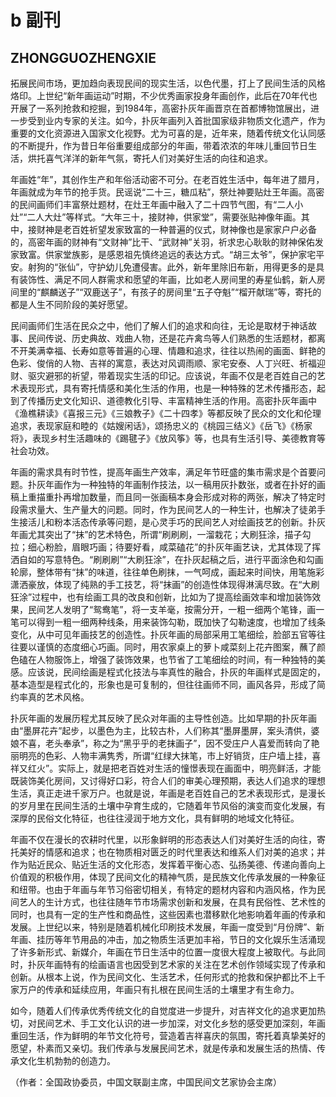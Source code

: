 # b 副刊
## ZHONGGUOZHENGXIE

拓展民间市场，更加趋向表现民间的现实生活，以色代墨，打上了民间生活的风格烙印。上世纪“新年画运动”时期，不少优秀画家投身年画创作，此后在70年代也开展了一系列抢救和挖掘，到1984年，高密扑灰年画晋京在首都博物馆展出，进一步受到业内专家的关注。如今，扑灰年画列入首批国家级非物质文化遗产，作为重要的文化资源进入国家文化视野。尤为可喜的是，近年来，随着传统文化认同感的不断提升，作为昔日年俗重要组成部分的年画，带着浓浓的年味儿重回节日生活，烘托喜气洋洋的新年气氛，寄托人们对美好生活的向往和追求。

年画姓“年”，其创作生产和年俗活动密不可分。在老百姓生活中，每年进了腊月，年画就成为年节的抢手货。民谣说“二十三，糖瓜粘”，祭灶神要贴灶王年画。高密的民间画师们丰富祭灶题材，在灶王年画中融入了二十四节气图，有“二人小灶”“二人大灶”等样式。“大年三十，接财神，供家堂”，需要张贴神像年画。其中，接财神是老百姓祈望发家致富的一种普遍的仪式，财神像也是家家户户必备的，高密年画的财神有“文财神”比干、“武财神”关羽，祈求忠心耿耿的财神保佑发家致富。供家堂族影，是感恩祖先慎终追远的表达方式。“胡三太爷”，保护家宅平安。射狗的“张仙”，守护幼儿免遭侵害。此外，新年里除旧布新，用得更多的是具有装饰性、满足不同人群需求和愿望的年画，比如老人房间里的寿星仙鹤，新人房间里的“麒麟送子”“双鹿送子”，有孩子的房间里“五子夺魁”“榴开献瑞”等，寄托的都是人生不同阶段的美好愿望。

民间画师们生活在民众之中，他们了解人们的追求和向往，无论是取材于神话故事、民间传说、历史典故、戏曲人物，还是花卉禽鸟等人们熟悉的生活题材，都离不开美满幸福、长寿如意等普遍的心理、情趣和追求，往往以热闹的画面、鲜艳的色彩、俊俏的人物、吉祥的寓意，表达对风调雨顺、家宅安泰、人丁兴旺、祈福迎财、驱灾避邪的祈望，带着现实生活的印记。应该说，年画不仅是老百姓自己的艺术表现形式，具有寄托情感和美化生活的作用，也是一种特殊的艺术传播形态，起到了传播历史文化知识、道德教化引导、丰富精神生活的作用。高密扑灰年画中《渔樵耕读》《喜报三元》《三娘教子》《二十四孝》等都反映了民众的文化和伦理追求，表现家庭和睦的《姑嫂闲话》，颂扬忠义的《桃园三结义》《岳飞》《杨家将》，表现乡村生活趣味的《踢毽子》《放风筝》等，也具有生活引导、美德教育等社会功效。

年画的需求具有时节性，提高年画生产效率，满足年节旺盛的集市需求是个首要问题。扑灰年画作为一种独特的年画制作技法，以一稿用灰扑数张，或者在扑好的画稿上重描重扑再增加数量，而且同一张画稿本身会形成对称的两张，解决了特定时段需求量大、生产量大的问题。同时，作为民间艺人的一种生计，也解决了徒弟手生接活儿和粉本活态传承等问题，是心灵手巧的民间艺人对绘画技艺的创新。扑灰年画尤其突出了“抹”的艺术特色，所谓“刷刷刷，一溜栽花；大刷狂涂，描子勾拉；细心粉脸，眉眼巧画；待要好看，咸菜磕花”的扑灰年画艺诀，尤其体现了挥洒自如的写意特色。“刷刷刷”“大刷狂涂”，在扑灰起稿之后，进行平面涂色和勾画轮廓，整体带有“抹”的味道，往往单色刷抹，一气呵成，画起来时间快，用笔施彩潇洒豪放，体现了纯熟的手工技艺，将“抹画”的创造性体现得淋漓尽致。在“大刷狂涂”过程中，也有绘画工具的改良和创新，比如为了提高绘画效率和增加装饰效果，民间艺人发明了“鸳鸯笔”，将一支羊毫，按需分开，一粗一细两个笔锋，画一笔可以得到一粗一细两种线条，用来装饰勾勒，既加快了勾勒速度，也增加了线条变化，从中可见年画技艺的创造性。扑灰年画的局部采用工笔细绘，脸部五官等往往要以谨慎的态度细心巧画。同时，用农家桌上的萝卜咸菜刻上花卉图案，蘸了颜色磕在人物服饰上，增强了装饰效果，也节省了工笔细绘的时间，有一种独特的美感。应该说，民间绘画是程式化技法与率真性的融合，扑灰的年画样式是固定的，基本造型是程式化的，形象也是可复制的，但往往画师不同，画风各异，形成了简约率真的艺术风格。

扑灰年画的发展历程尤其反映了民众对年画的主导性创造。比如早期的扑灰年画由“墨屏花卉”起步，以墨色为主，比较古朴，人们称其“墨屏墨屏，案头清供，婆娘不喜，老头奉承”，称之为“黑乎乎的老抹画子”，因不受庄户人喜爱而转向了艳丽明亮的色彩、人物丰满隽秀，所谓“红绿大抹笔，市上好销货，庄户墙上挂，喜祥又红火”。实际上，就是把老百姓对生活的憧憬表现在画面中，明亮鲜活，才能既装饰美化房间，又讨得好口彩，符合人们的审美心理预期，表达人们追求的理想生活，真正走进千家万户。也就是说，年画是老百姓自己的艺术表现形式，是漫长的岁月里在民间生活的土壤中孕育生成的，它随着年节风俗的演变而变化发展，有深厚的民俗文化特征，也往往浸润于地方文化，具有鲜明的地域文化特征。

年画不仅在漫长的农耕时代里，以形象鲜明的形态表达人们对美好生活的向往，寄托美好的情感和追求；也在物质相对匮乏的时代里表达和维系人们对美的追求；并作为贴近民众、贴近生活的文化形态，发挥着平衡心态、弘扬美德、传递向善向上价值观的积极作用，体现了民间文化的精神气质，是民族文化传承发展的一种象征和纽带。也由于年画与年节习俗密切相关，有特定的题材内容和内涵风格，作为民间艺人的生计方式，也往往随年节市场需求创新和发展，在具有民俗性、艺术性的同时，也具有一定的生产性和商品性，这些因素也潜移默化地影响着年画的传承和发展。上世纪以来，特别是随着机械化印刷技术发展，年画一度受到“月份牌”、新年画、挂历等年节用品的冲击，加之物质生活更加丰裕，节日的文化娱乐生活涌现了许多新形式、新媒介，年画在节日生活中的位置一度很大程度上被取代。与此同时，扑灰年画特有的绘画语言也因受到艺术家的关注在艺术创作领域实现了传承和创新。从根本上说，作为民间文化、生活艺术，任何形式的抢救和保护都比不上千家万户的传承和延续应用，年画只有扎根在民间生活的土壤里才有生命力。

如今，随着人们传承优秀传统文化的自觉度进一步提升，对吉祥文化的追求更加热切，对民间艺术、手工文化认识的进一步加深，对文化乡愁的感受更加深刻，年画重回生活，作为鲜明的年节文化符号，营造着吉祥喜庆的氛围，寄托着真挚美好的愿望，朴素而又亲切。我们传承与发展民间艺术，就是传承和发展生活的热情、传承文化生机勃勃的创造力。

（作者：全国政协委员，中国文联副主席，中国民间文艺家协会主席）